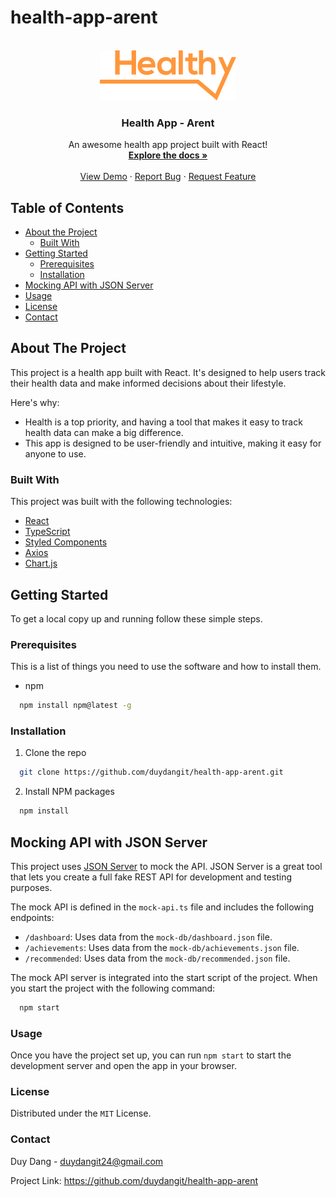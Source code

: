 # health-app-arent

<!-- PROJECT LOGO -->
<br />
<div align="center">
  <a href="https://github.com/duydangit/health-app-arent">
    <img src="src/assets/icons/app_logo.svg" alt="Logo">
  </a>

  <h3 align="center">Health App - Arent</h3>

  <p align="center">
    An awesome health app project built with React!
    <br />
    <a href="https://github.com/duydangit/health-app-arent"><strong>Explore the docs »</strong></a>
    <br />
    <br />
    <a href="https://github.com/duydangit/health-app-arent">View Demo</a>
    ·
    <a href="https://github.com/duydangit/health-app-arent/issues">Report Bug</a>
    ·
    <a href="https://github.com/duydangit/health-app-arent/issues">Request Feature</a>
  </p>
</div>

<!-- TABLE OF CONTENTS -->
## Table of Contents

* [About the Project](#about-the-project)
  * [Built With](#built-with)
* [Getting Started](#getting-started)
  * [Prerequisites](#prerequisites)
  * [Installation](#installation)
* [Mocking API with JSON Server](#mocking-api-with-json-server)
* [Usage](#usage)
* [License](#license)
* [Contact](#contact)

<!-- ABOUT THE PROJECT -->
## About The Project

This project is a health app built with React. It's designed to help users track their health data and make informed decisions about their lifestyle.

Here's why:
* Health is a top priority, and having a tool that makes it easy to track health data can make a big difference.
* This app is designed to be user-friendly and intuitive, making it easy for anyone to use.

### Built With

This project was built with the following technologies:

* [React](https://reactjs.org/)
* [TypeScript](https://www.typescriptlang.org/)
* [Styled Components](https://styled-components.com/)
* [Axios](https://axios-http.com/)
* [Chart.js](https://www.chartjs.org/)

<!-- GETTING STARTED -->
## Getting Started

To get a local copy up and running follow these simple steps.

### Prerequisites

This is a list of things you need to use the software and how to install them.
* npm
```sh
  npm install npm@latest -g
```
### Installation
1. Clone the repo
```sh
  git clone https://github.com/duydangit/health-app-arent.git
```
2. Install NPM packages
```sh
  npm install
```
<!-- MOCK API -->
## Mocking API with JSON Server

This project uses [JSON Server](https://github.com/typicode/json-server) to mock the API. JSON Server is a great tool that lets you create a full fake REST API for development and testing purposes.

The mock API is defined in the `mock-api.ts` file and includes the following endpoints:

- `/dashboard`: Uses data from the `mock-db/dashboard.json` file.
- `/achievements`: Uses data from the `mock-db/achievements.json` file.
- `/recommended`: Uses data from the `mock-db/recommended.json` file.

The mock API server is integrated into the start script of the project. When you start the project with the following command:

```sh
  npm start
```

<!-- USAGE EXAMPLES -->
### Usage
Once you have the project set up, you can run `npm start` to start the development server and open the app in your browser.
<!-- LICENSE -->
### License
Distributed under the `MIT` License.
<!-- CONTACT -->
### Contact
Duy Dang - duydangit24@gmail.com

Project Link: https://github.com/duydangit/health-app-arent
